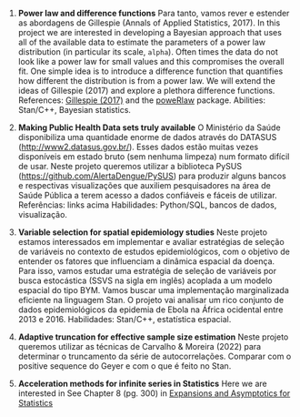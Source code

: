 1) **Power law and difference functions**
Para tanto, vamos rever e estender as abordagens de Gillespie (Annals of Applied Statistics, 2017).
In this project we are interested in developing a Bayesian approach that uses all of the available data to estimate the parameters of a power law distribution (in particular its scale, `alpha`).
Often times the data do not look like a power law for small values and this compromises the overall fit.
One simple idea is to introduce a difference function that quantifies how different the distribution is from a power law.
We will extend the ideas of Gillespie (2017) and explore a plethora difference functions. 
References: [Gillespie (2017)](https://www.jstor.org/stable/26362189) and the [poweRlaw](https://github.com/csgillespie/poweRlaw) package.
Abilities: Stan/C++, Bayesian statistics.

2) **Making Public Health Data sets truly available**
O Ministério da Saúde disponibiliza uma quantidade enorme de dados através do DATASUS (http://www2.datasus.gov.br/). Esses dados estão muitas vezes disponíveis em estado bruto (sem nenhuma limpeza) num  formato difícil de usar.
Neste projeto queremos utilizar a biblioteca PySUS (https://github.com/AlertaDengue/PySUS) para produzir alguns bancos e respectivas visualizações  que auxiliem pesquisadores na área de Saúde Pública a terem acesso a dados confiáveis e fáceis de utilizar.
Referências: links acima
Habilidades: Python/SQL, bancos de dados, visualização.

3) **Variable selection for spatial epidemiology studies**
Neste projeto estamos interessados em implementar e avaliar estratégias de seleção de variáveis no contexto de estudos epidemiológicos, com o objetivo de entender os fatores que influenciam a dinâmica espacial da doença.
Para isso, vamos estudar uma estratégia de seleção de variáveis por busca estocástica (SSVS na sigla em inglês) acoplada a um modelo espacial do tipo BYM.
Vamos buscar uma implementação marginalizada eficiente na linguagem Stan.
O projeto vai analisar um rico conjunto de dados epidemiológicos da epidemia de Ebola na África ocidental entre 2013 e 2016.
Habilidades: Stan/C++, estatística espacial.

4) **Adaptive truncation for effective sample size estimation**
Neste projeto queremos utilizar as técnicas de Carvalho & Moreira (2022) para determinar o truncamento da série de autocorrelações.
Comparar com o positive sequence do Geyer e com o que é feito no Stan.

5) **Acceleration methods for infinite series in Statistics**
Here we are interested in 
See Chapter 8 (pg. 300) in [Expansions and Asymptotics for Statistics](https://www.esalq.usp.br/departamentos/lce/arquivos/aulas/2011/LCE5866/Expansions%20and%20Asymptotics%20for%20Statistics.pdf)
